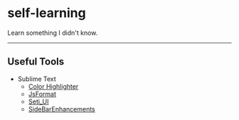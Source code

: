 self-learning
=============

Learn something I didn't know.

---

## Useful Tools

* Sublime Text
	* [Color Highlighter](https://sublime.wbond.net/packages/Color%20Highlighter)
	* [JsFormat](https://sublime.wbond.net/packages/JsFormat)
	* [Seti_UI](https://sublime.wbond.net/packages/Seti_UI)
	* [SideBarEnhancements](https://sublime.wbond.net/packages/SideBarEnhancements)
